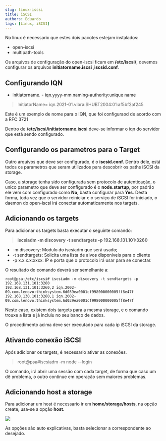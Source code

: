 ```yaml
---
slug: linux-iscsi
title: iSCSI
authors: Eduardo
tags: [Linux, iSCSI]
---
```


No linux é necessario que estes dois pacotes estejam instalados:

- open-iscsi
- multipath-tools

Os arquivos de configuração do open-iscsi ficam em **/etc/iscsi/**, devemos configurar os arquivos **initiatorname.iscsi**  ,**iscsid.conf**.

## Configurando IQN

- initiatorname. -  iqn.yyyy-mm.naming-authority:unique name

> InitiatorName= iqn.2021-01.vibra:SHUBT2004:01:af5bf2af245

Este é um exemplo de nome para o IQN, que foi configuraod de acordo com a RFC 3721

Dentro de **/etc/iscsi/initiatorname.iscsi** deve-se informar o iqn do servidor que está sendo configurado.

## Configurando os parametros para o Target

Outro arquivos que deve ser configurado, é o **iscsid.conf**. Dentro dele, está todos os parametros que seram utilizados para descobrir os paths iSCSI da storage.

Caso, a storage tenha sido configurada sem protocolo de autenticação, o unico parametro que deve ser configurado é o **node.startup**, por padrão ele vem com configurado como **No**, basta configurar para **Yes**. Desta forma, toda vez que o servidor reiniciar  e o serviço de iSCSI for iniciado, o daemon do open-iscsi irá conectar automaticamente nos targets.

## Adicionando os targets

Para adicionar os targets basta executar o seguinte comando:

> **iscsiadm -m discovery -t sendtargets -p 192.168.131.101:3260**

- -m discovery: Modulo do iscsiadm que será usado;
- -t sendtargets: Solicita uma lista de alvos disponiveis para o cliente 
- -p x.x.x.x:xxxx: IP e porta que o protocolo irá usar para se conectar.

O resultado do comando deverá ser semelhante a:

```
root@psa:/etc/iscsi# iscsiadm -m discovery -t sendtargets -p 192.168.131.101:3260
192.168.131.101:3260,2 iqn.2002-09.com.lenovo:thinksystem.6d039ea0001cf998000000005ff8e47f
192.168.130.101:3260,1 iqn.2002-09.com.lenovo:thinksystem.6d039ea0001cf998000000005ff8e47f
```

Neste caso, existem dois targets para a mesma storage, e o comando trouxe a lista e já incluiu no seu banco de dados.

O procedimento acima deve ser executado para cada ip iSCSI da storage.

## Ativando conexão iSCSI

Após adicionar os targets, é necessario ativar as conexões.

> root@psa#iscsiadm -m node --login

O comando, irá abrir uma sessão com cada target, de forma que caso um dê problema, o outro continue em operação sem maiores problemas.

## Adicionando host a storage

Para adicionar um host é necessario ir em **home/storage/hosts**, na opção create, usa-se a opção **host**.

<img src="../../../Imagens/manuais-de2000_createhost.png"/>

As opções são auto explicativas, basta selecionar a correspondente ao desejado.